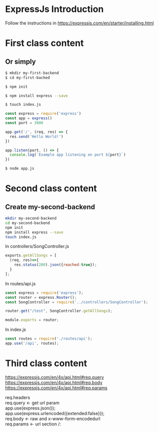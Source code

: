 # ExpressJs Introduction

Follow the instructions in https://expressjs.com/en/starter/installing.html

# First class content
## Or simply
```bash
$ mkdir my-first-backend
$ cd my-first-backed
```

```bash
$ npm init
```

```bash
$ npm install express --save
```

```bash
$ touch index.js
```

```javascript 
const express = require('express')
const app = express()
const port = 3000

app.get('/', (req, res) => {
  res.send('Hello World!')
})

app.listen(port, () => {
  console.log(`Example app listening on port ${port}`)
})
```

```bash
$ node app.js
```

# Second class content
## Create my-second-backend

```bash
mkdir my-second-backend
cd my-second-backend
npm init
npm install express --save
touch index.js
```


In controllers/SongController.js
```javascript
exports.getAllSongs = [
  (req, res)=>{
    res.status(200).json({reached:true});
  }
];
```


In routes/api.js
```javascript
const express = require('express');
const router = express.Router();
const SongController = require('../controllers/SongController');

router.get("/test", SongController.getAllSongs);

module.exports = router;
```

In index.js
```javascript
const routes = require('./routes/api');
app.use('/api', routes);
``` 

# Third class content
https://expressjs.com/en/4x/api.html#req.query         
https://expressjs.com/en/4x/api.html#req.body         
https://expressjs.com/en/4x/api.html#req.params        


req.headers      
req.query   <- get url param       
              app.use(express.json());        
              app.use(express.urlencoded({extended:false}));      
req.body    <- raw and x-www-form-encodedurl       
req.params  <- url section /:       

